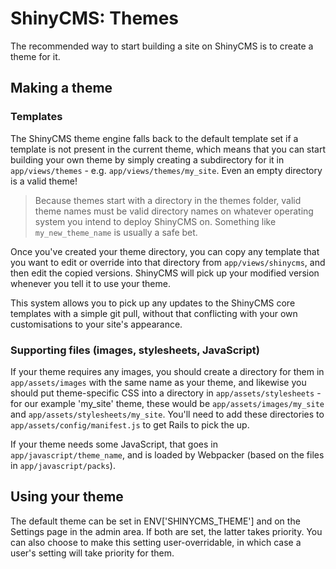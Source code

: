 # ShinyCMS: Themes

The recommended way to start building a site on ShinyCMS is to create a theme
for it.


## Making a theme

### Templates

The ShinyCMS theme engine falls back to the default template set if a template
is not present in the current theme, which means that you can start building
your own theme by simply creating a subdirectory for it in `app/views/themes` -
e.g. `app/views/themes/my_site`. Even an empty directory is a valid theme!

> Because themes start with a directory in the themes folder, valid theme names
must be valid directory names on whatever operating system you intend to deploy
ShinyCMS on. Something like `my_new_theme_name` is usually a safe bet.

Once you've created your theme directory, you can copy any template that you
want to edit or override into that directory from `app/views/shinycms`, and
then edit the copied versions. ShinyCMS will pick up your modified version
whenever you tell it to use your theme.

This system allows you to pick up any updates to the ShinyCMS core templates
with a simple git pull, without that conflicting with your own customisations
to your site's appearance.

### Supporting files (images, stylesheets, JavaScript)

If your theme requires any images, you should create a directory for them in
`app/assets/images` with the same name as your theme, and likewise you should
put theme-specific CSS into a directory in `app/assets/stylesheets` - for our
example 'my_site' theme, these would be `app/assets/images/my_site` and `app/assets/stylesheets/my_site`. You'll need to add these directories to
`app/assets/config/manifest.js` to get Rails to pick the up.

If your theme needs some JavaScript, that goes in `app/javascript/theme_name`,
and is loaded by Webpacker (based on the files in `app/javascript/packs`).


## Using your theme

The default theme can be set in ENV['SHINYCMS_THEME'] and on the Settings page
in the admin area. If both are set, the latter takes priority. You can also
choose to make this setting user-overridable, in which case a user's setting
will take priority for them.
